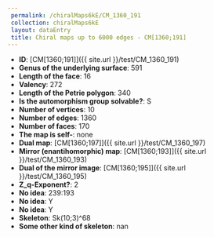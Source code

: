 ```yaml
--- 
 permalink: /chiralMaps6kE/CM_1360_191 
 collection: chiralMaps6kE
 layout: dataEntry
 title: Chiral maps up to 6000 edges - CM[1360;191]
---
```


- **ID**: [CM[1360;191]]({{ site.url }}/test/CM_1360_191)
- **Genus of the underlying surface**: 591
- **Length of the face**: 16
- **Valency**: 272
- **Length of the Petrie polygon**: 340
- **Is the automorphism group solvable?**: S
- **Number of vertices**: 10
- **Number of edges**: 1360
- **Number of faces**: 170
- **The map is self-**: none
- **Dual map**: [CM[1360;197]]({{ site.url }}/test/CM_1360_197)
- **Mirror (enantihomorphic) map**: [CM[1360;193]]({{ site.url }}/test/CM_1360_193)
- **Dual of the mirror image**: [CM[1360;195]]({{ site.url }}/test/CM_1360_195)
- **Z_q-Exponent?**: 2
- **No idea**:  239:193
- **No idea**: Y
- **No idea**: Y
- **Skeleton**: Sk(10;3)^68
- **Some other kind of skeleton**: nan
